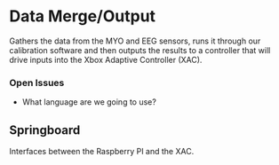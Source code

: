 # Data Merge/Output
Gathers the data from the MYO and EEG sensors, runs it through our calibration software and then outputs the results to a controller that will drive inputs into the Xbox Adaptive Controller (XAC).

### Open Issues
* What language are we going to use?

## Springboard
Interfaces between the Raspberry PI and the XAC.